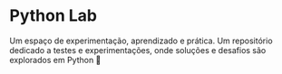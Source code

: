 # Python Lab
Um espaço de experimentação, aprendizado e prática. Um repositório dedicado a testes e experimentações, onde soluções e desafios são explorados em Python 🐍
